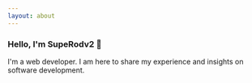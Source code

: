 ```yaml
---
layout: about
---
```


### Hello, I'm SupeRodv2 👋

I'm a web developer.
I am here to share my experience and insights on software development.
